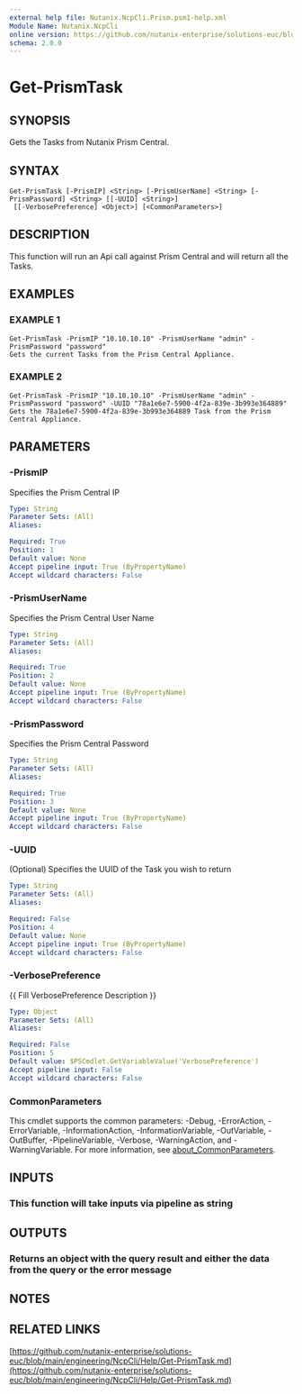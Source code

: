 ```yaml
---
external help file: Nutanix.NcpCli.Prism.psm1-help.xml
Module Name: Nutanix.NcpCli
online version: https://github.com/nutanix-enterprise/solutions-euc/blob/main/engineering/NcpCli/Help/Get-PrismTask.md
schema: 2.0.0
---
```


# Get-PrismTask

## SYNOPSIS
Gets the Tasks from Nutanix Prism Central.

## SYNTAX

```
Get-PrismTask [-PrismIP] <String> [-PrismUserName] <String> [-PrismPassword] <String> [[-UUID] <String>]
 [[-VerbosePreference] <Object>] [<CommonParameters>]
```

## DESCRIPTION
This function will run an Api call against Prism Central and will return all the Tasks.

## EXAMPLES

### EXAMPLE 1
```
Get-PrismTask -PrismIP "10.10.10.10" -PrismUserName "admin" -PrismPassword "password"
Gets the current Tasks from the Prism Central Appliance.
```

### EXAMPLE 2
```
Get-PrismTask -PrismIP "10.10.10.10" -PrismUserName "admin" -PrismPassword "password" -UUID "78a1e6e7-5900-4f2a-839e-3b993e364889"
Gets the 78a1e6e7-5900-4f2a-839e-3b993e364889 Task from the Prism Central Appliance.
```

## PARAMETERS

### -PrismIP
Specifies the Prism Central IP

```yaml
Type: String
Parameter Sets: (All)
Aliases:

Required: True
Position: 1
Default value: None
Accept pipeline input: True (ByPropertyName)
Accept wildcard characters: False
```

### -PrismUserName
Specifies the Prism Central User Name

```yaml
Type: String
Parameter Sets: (All)
Aliases:

Required: True
Position: 2
Default value: None
Accept pipeline input: True (ByPropertyName)
Accept wildcard characters: False
```

### -PrismPassword
Specifies the Prism Central Password

```yaml
Type: String
Parameter Sets: (All)
Aliases:

Required: True
Position: 3
Default value: None
Accept pipeline input: True (ByPropertyName)
Accept wildcard characters: False
```

### -UUID
(Optional) Specifies the UUID of the Task you wish to return

```yaml
Type: String
Parameter Sets: (All)
Aliases:

Required: False
Position: 4
Default value: None
Accept pipeline input: True (ByPropertyName)
Accept wildcard characters: False
```

### -VerbosePreference
{{ Fill VerbosePreference Description }}

```yaml
Type: Object
Parameter Sets: (All)
Aliases:

Required: False
Position: 5
Default value: $PSCmdlet.GetVariableValue('VerbosePreference')
Accept pipeline input: False
Accept wildcard characters: False
```

### CommonParameters
This cmdlet supports the common parameters: -Debug, -ErrorAction, -ErrorVariable, -InformationAction, -InformationVariable, -OutVariable, -OutBuffer, -PipelineVariable, -Verbose, -WarningAction, and -WarningVariable. For more information, see [about_CommonParameters](http://go.microsoft.com/fwlink/?LinkID=113216).

## INPUTS

### This function will take inputs via pipeline as string
## OUTPUTS

### Returns an object with the query result and either the data from the query or the error message
## NOTES

## RELATED LINKS

[https://github.com/nutanix-enterprise/solutions-euc/blob/main/engineering/NcpCli/Help/Get-PrismTask.md](https://github.com/nutanix-enterprise/solutions-euc/blob/main/engineering/NcpCli/Help/Get-PrismTask.md)

